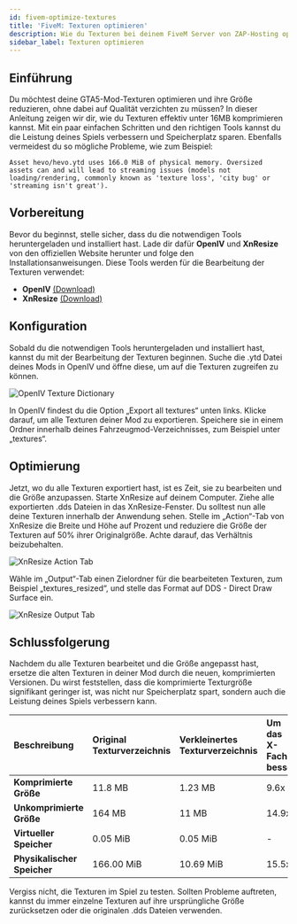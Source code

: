 ```yaml
---
id: fivem-optimize-textures
title: 'FiveM: Texturen optimieren'
description: Wie du Texturen bei deinem FiveM Server von ZAP-Hosting optimieren kannst - ZAP-Hosting.com - Dokumentation
sidebar_label: Texturen optimieren
---
```




## Einführung
Du möchtest deine GTA5-Mod-Texturen optimieren und ihre Größe reduzieren, ohne dabei auf Qualität verzichten zu müssen? In dieser Anleitung zeigen wir dir, wie du Texturen effektiv unter 16MB komprimieren kannst. Mit ein paar einfachen Schritten und den richtigen Tools kannst du die Leistung deines Spiels verbessern und Speicherplatz sparen. Ebenfalls vermeidest du so mögliche Probleme, wie zum Beispiel:

```
Asset hevo/hevo.ytd uses 166.0 MiB of physical memory. Oversized assets can and will lead to streaming issues (models not loading/rendering, commonly known as 'texture loss', 'city bug' or 'streaming isn't great'). 
```



## Vorbereitung

Bevor du beginnst, stelle sicher, dass du die notwendigen Tools heruntergeladen und installiert hast. Lade dir dafür **OpenIV** und **XnResize** von den offiziellen Website herunter und folge den Installationsanweisungen. Diese Tools werden für die Bearbeitung der Texturen verwendet:

- **OpenIV**  [(Download) ](https://openiv.com/)
- **XnResize** [(Download)](https://www.xnview.com/en/xnresize/#downloads)



## Konfiguration
Sobald du die notwendigen Tools heruntergeladen und installiert hast, kannst du mit der Bearbeitung der Texturen beginnen. Suche die .ytd Datei deines Mods in OpenIV und öffne diese, um auf die Texturen zugreifen zu können. 

![OpenIV Texture Dictionary](https://forum.cfx.re/uploads/default/optimized/4X/d/9/1/d91c308f849ed326be0324695c3d0897d486ef01_2_505x271.png) 

In OpenIV findest du die Option „Export all textures“ unten links. Klicke darauf, um alle Texturen deiner Mod zu exportieren. Speichere sie in einem Ordner innerhalb deines Fahrzeugmod-Verzeichnisses, zum Beispiel unter „textures“. 

## Optimierung

Jetzt, wo du alle Texturen exportiert hast, ist es Zeit, sie zu bearbeiten und die Größe anzupassen. Starte XnResize auf deinem Computer. Ziehe alle exportierten .dds Dateien in das XnResize-Fenster. Du solltest nun alle deine Texturen innerhalb der Anwendung sehen. Stelle im „Action“-Tab von XnResize die Breite und Höhe auf Prozent und reduziere die Größe der Texturen auf 50% ihrer Originalgröße. Achte darauf, das Verhältnis beizubehalten.

![XnResize Action Tab](https://forum.cfx.re/uploads/default/original/4X/4/c/f/4cfccc99c913b0072787f90a705ae383ba482368.png)



Wähle im „Output“-Tab einen Zielordner für die bearbeiteten Texturen, zum Beispiel „textures_resized“, und stelle das Format auf DDS - Direct Draw Surface ein.

![XnResize Output Tab](https://forum.cfx.re/uploads/default/original/4X/6/9/b/69b93dac616de807d4496f53363f1792646046b5.png)



## Schlussfolgerung
Nachdem du alle Texturen bearbeitet und die Größe angepasst hast, ersetze die alten Texturen in deiner Mod durch die neuen, komprimierten Versionen. Du wirst feststellen, dass die komprimierte Texturgröße signifikant geringer ist, was nicht nur Speicherplatz spart, sondern auch die Leistung deines Spiels verbessern kann. 

| **Beschreibung**            | **Original Texturverzeichnis** | Verkleinertes Texturverzeichnis | Um das X-Fache besser |
| :-------------------------- | :----------------------------- | :------------------------------ | :-------------------- |
| **Komprimierte Größe**      | 11.8 MB                        | 1.23 MB                         | 9.6x                  |
| **Unkomprimierte Größe**    | 164 MB                         | 11 MB                           | 14.9x                 |
| **Virtueller Speicher**     | 0.05 MiB                       | 0.05 MiB                        | -                     |
| **Physikalischer Speicher** | 166.00 MiB                     | 10.69 MiB                       | 15.5x                 |

Vergiss nicht, die Texturen im Spiel zu testen. Sollten Probleme auftreten, kannst du immer einzelne Texturen auf ihre ursprüngliche Größe zurücksetzen oder die originalen .dds Dateien verwenden.



